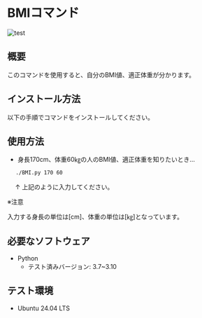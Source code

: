# BMIコマンド
![test](https://github.com/yuuya1086/robosys2024/actions/workflows/test.yml/badge.svg)

## 概要

このコマンドを使用すると、自分のBMI値、適正体重が分かります。

## インストール方法

以下の手順でコマンドをインストールしてください。

## 使用方法

- 身長170cm、体重60㎏の人のBMI値、適正体重を知りたいとき…
```bash
　 ./BMI.py 170 60
```
　 ↑ 上記のように入力してください。

※注意

入力する身長の単位は[cm]、体重の単位は[㎏]となっています。

## 必要なソフトウェア
- Python
  - テスト済みバージョン: 3.7~3.10

## テスト環境
- Ubuntu 24.04 LTS
